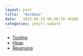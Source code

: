 ```yaml
---
layout: post
title:  "Windows"
date:   2025-08-19 06:50:19 +0200
categories: jekyll update
---
```


- [Tooling](/2025/09/15/windows-tooling.html)<br>
- [Heap](/2025/08/26/windows-heap.html) <br>
- [Reversing](/2025/08/19/windows-reversing.html)<br>
